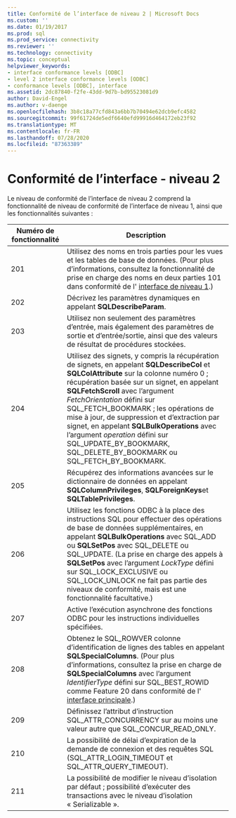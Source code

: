 ```yaml
---
title: Conformité de l’interface de niveau 2 | Microsoft Docs
ms.custom: ''
ms.date: 01/19/2017
ms.prod: sql
ms.prod_service: connectivity
ms.reviewer: ''
ms.technology: connectivity
ms.topic: conceptual
helpviewer_keywords:
- interface conformance levels [ODBC]
- level 2 interface conformance levels [ODBC]
- conformance levels [ODBC], interface
ms.assetid: 2dc87840-f2fe-43dd-9d7b-bd95523081d9
author: David-Engel
ms.author: v-daenge
ms.openlocfilehash: 3b8c18a77cfd843a6bb7b70494e62dcb9efc4582
ms.sourcegitcommit: 99f61724de5edf6640efd99916d464172eb23f92
ms.translationtype: MT
ms.contentlocale: fr-FR
ms.lasthandoff: 07/28/2020
ms.locfileid: "87363389"
---
```

# <a name="level-2-interface-conformance"></a>Conformité de l’interface - niveau 2
Le niveau de conformité de l’interface de niveau 2 comprend la fonctionnalité de niveau de conformité de l’interface de niveau 1, ainsi que les fonctionnalités suivantes :  
  
|Numéro de fonctionnalité|Description|  
|-|-|  
|201|Utilisez des noms en trois parties pour les vues et les tables de base de données. (Pour plus d’informations, consultez la fonctionnalité de prise en charge des noms en deux parties 101 dans conformité de l' [interface de niveau 1](../../../odbc/reference/develop-app/level-1-interface-conformance.md).)|  
|202|Décrivez les paramètres dynamiques en appelant **SQLDescribeParam**.|  
|203|Utilisez non seulement des paramètres d’entrée, mais également des paramètres de sortie et d’entrée/sortie, ainsi que des valeurs de résultat de procédures stockées.|  
|204|Utilisez des signets, y compris la récupération de signets, en appelant **SQLDescribeCol** et **SQLColAttribute** sur la colonne numéro 0 ; récupération basée sur un signet, en appelant **SQLFetchScroll** avec l’argument *FetchOrientation* défini sur SQL_FETCH_BOOKMARK ; les opérations de mise à jour, de suppression et d’extraction par signet, en appelant **SQLBulkOperations** avec l’argument *operation* défini sur SQL_UPDATE_BY_BOOKMARK, SQL_DELETE_BY_BOOKMARK ou SQL_FETCH_BY_BOOKMARK.|  
|205|Récupérez des informations avancées sur le dictionnaire de données en appelant **SQLColumnPrivileges**, **SQLForeignKeys**et **SQLTablePrivileges**.|  
|206|Utilisez les fonctions ODBC à la place des instructions SQL pour effectuer des opérations de base de données supplémentaires, en appelant **SQLBulkOperations** avec SQL_ADD ou **SQLSetPos** avec SQL_DELETE ou SQL_UPDATE. (La prise en charge des appels à **SQLSetPos** avec l’argument *LockType* défini sur SQL_LOCK_EXCLUSIVE ou SQL_LOCK_UNLOCK ne fait pas partie des niveaux de conformité, mais est une fonctionnalité facultative.)|  
|207|Active l’exécution asynchrone des fonctions ODBC pour les instructions individuelles spécifiées.|  
|208|Obtenez le SQL_ROWVER colonne d’identification de lignes des tables en appelant **SQLSpecialColumns**. (Pour plus d’informations, consultez la prise en charge de **SQLSpecialColumns** avec l’argument *IdentifierType* défini sur SQL_BEST_ROWID comme Feature 20 dans conformité de l' [interface principale](../../../odbc/reference/develop-app/core-interface-conformance.md).)|  
|209|Définissez l’attribut d’instruction SQL_ATTR_CONCURRENCY sur au moins une valeur autre que SQL_CONCUR_READ_ONLY.|  
|210|La possibilité de délai d’expiration de la demande de connexion et des requêtes SQL (SQL_ATTR_LOGIN_TIMEOUT et SQL_ATTR_QUERY_TIMEOUT).|  
|211|La possibilité de modifier le niveau d’isolation par défaut ; possibilité d’exécuter des transactions avec le niveau d’isolation « Serializable ».|
